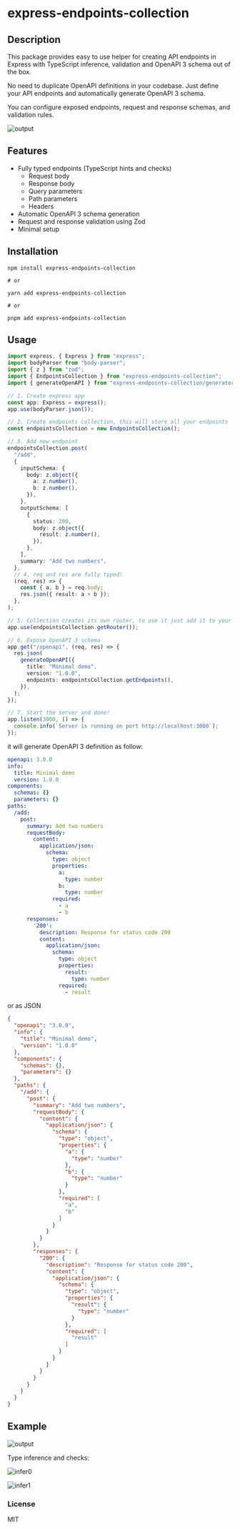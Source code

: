 # express-endpoints-collection

## Description

This package provides easy to use helper for creating API endpoints in Express with TypeScript inference, validation and OpenAPI 3 schema out of the box.

No need to duplicate OpenAPI definitions in your codebase. Just define your API endpoints and automatically generate OpenAPI 3 schema.

You can configure exposed endpoints, request and response schemas, and validation rules.

![output](./img/output1.png)

## Features

* Fully typed endpoints (TypeScript hints and checks)
  * Request body
  * Response body
  * Query parameters
  * Path parameters
  * Headers
* Automatic OpenAPI 3 schema generation
* Request and response validation using Zod
* Minimal setup

## Installation

```shell
npm install express-endpoints-collection

# or

yarn add express-endpoints-collection

# or

pnpm add express-endpoints-collection
```

## Usage

```typescript
import express, { Express } from "express";
import bodyParser from "body-parser";
import { z } from "zod";
import { EndpointsCollection } from "express-endpoints-collection";
import { generateOpenAPI } from "express-endpoints-collection/generator";

// 1. Create express app
const app: Express = express();
app.use(bodyParser.json());

// 2. Create endpoints collection, this will store all your endpoints
const endpointsCollection = new EndpointsCollection();

// 3. Add new endpoint
endpointsCollection.post(
  "/add",
  {
    inputSchema: {
      body: z.object({
        a: z.number(),
        b: z.number(),
      }),
    },
    outputSchema: [
      {
        status: 200,
        body: z.object({
          result: z.number(),
        }),
      },
    ],
    summary: "Add two numbers",
  },
  // 4. req and res are fully typed!
  (req, res) => {
    const { a, b } = req.body;
    res.json({ result: a + b });
  },
);

// 5. Collection creates its own router, to use it just add it to your app
app.use(endpointsCollection.getRouter());

// 6. Expose OpenAPI 3 schema
app.get("/openapi", (req, res) => {
  res.json(
    generateOpenAPI({
      title: "Minimal demo",
      version: "1.0.0",
      endpoints: endpointsCollection.getEndpoints(),
    }),
  );
});

// 7. Start the server and done!
app.listen(3000, () => {
  console.info(`Server is running on port http://localhost:3000`);
});
```

it will generate OpenAPI 3 definition as follow:

```yaml
openapi: 3.0.0
info:
  title: Minimal demo
  version: 1.0.0
components:
  schemas: {}
  parameters: {}
paths:
  /add:
    post:
      summary: Add two numbers
      requestBody:
        content:
          application/json:
            schema:
              type: object
              properties:
                a:
                  type: number
                b:
                  type: number
              required:
                - a
                - b
      responses:
        '200':
          description: Response for status code 200
          content:
            application/json:
              schema:
                type: object
                properties:
                  result:
                    type: number
                required:
                  - result
```

or as JSON

```json
{
  "openapi": "3.0.0",
  "info": {
    "title": "Minimal demo",
    "version": "1.0.0"
  },
  "components": {
    "schemas": {},
    "parameters": {}
  },
  "paths": {
    "/add": {
      "post": {
        "summary": "Add two numbers",
        "requestBody": {
          "content": {
            "application/json": {
              "schema": {
                "type": "object",
                "properties": {
                  "a": {
                    "type": "number"
                  },
                  "b": {
                    "type": "number"
                  }
                },
                "required": [
                  "a",
                  "b"
                ]
              }
            }
          }
        },
        "responses": {
          "200": {
            "description": "Response for status code 200",
            "content": {
              "application/json": {
                "schema": {
                  "type": "object",
                  "properties": {
                    "result": {
                      "type": "number"
                    }
                  },
                  "required": [
                    "result"
                  ]
                }
              }
            }
          }
        }
      }
    }
  }
}
```

## Example

![output](./img/output0.png)

Type inference and checks:

![infer0](./img/infer0.png)

![infer1](./img/infer1.png)

### License
MIT